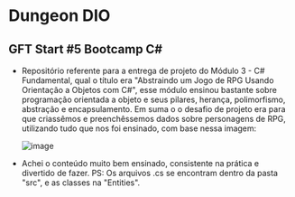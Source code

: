 # Dungeon DIO
## GFT Start #5 Bootcamp C#
 - Repositório referente para a entrega de projeto do Módulo 3 - C# Fundamental, qual o título era "Abstraindo um Jogo de RPG Usando Orientação a Objetos com C#", esse módulo ensinou bastante sobre programação orientada a objeto e seus pilares, herança, polimorfismo, abstração e encapsulamento. Em suma o o desafio de projeto era para que criassêmos e preenchêssemos dados sobre personagens de RPG, utilizando tudo que nos foi ensinado, com base nessa imagem:
 
   ![image](https://user-images.githubusercontent.com/103089417/170427636-bc613c1b-ce15-4a88-8af5-8382e1f73026.png)
   
 - Achei o conteúdo muito bem ensinado, consistente na prática e divertido de fazer. PS: Os arquivos .cs se encontram dentro da pasta "src", e as classes na "Entities".
